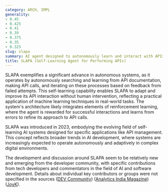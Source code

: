 ```yaml
---
category: ARCH, IMPL
generality:
- 0.45
- 0.425
- 0.41
- 0.39
- 0.375
- 0.35
- 0.325
slug: slapa
summary: AI agent designed to autonomously learn and interact with APIs to perform tasks more effectively over time.
title: SLAPA (Self-Learning Agent for Performing APIs)
---
```


SLAPA exemplifies a significant advance in autonomous systems, as it operates by autonomously searching and learning from API documentation, making API calls, and iterating on these processes based on feedback from failed attempts. This self-learning capability enables SLAPA to adapt and improve its API interaction without human intervention, reflecting a practical application of machine learning techniques in real-world tasks. The system's architecture likely integrates elements of reinforcement learning, where the agent is rewarded for successful interactions and learns from errors to refine its approach to API calls.

SLAPA was introduced in 2023, embodying the evolving field of self-learning AI systems designed for specific applications like API management. This concept reflects broader trends in AI development, where systems are increasingly expected to operate autonomously and adaptively in complex digital environments.

The development and discussion around SLAPA seem to be relatively new and emerging from the developer community, with specific contributions from tech developers and commentators in the field of AI and software development. Details about individual key contributors or groups were not specified in the sources​ ([DEV Community](https://dev.to/sip/ai-how-slapa-is-harnessing-developer-thinking-to-automate-apis-3dk0))​​ ([Analytics India Magazine](https://analyticsindiamag.com/tag/self-learning-ai-agent/))​​ ([JoyK](https://www.joyk.com/dig/detail/1677885509374036))​.
